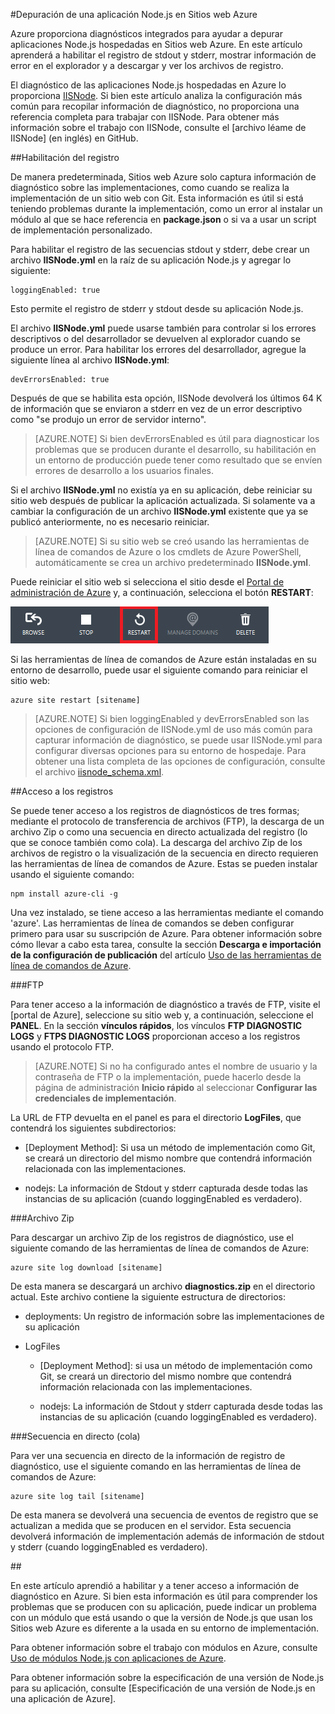 ﻿<properties 
	pageTitle="Cómo depurar sitios web de Azure en Node.js" 
	description="Obtenga información acerca de cómo depurar un sitio web de Azure en Node.js." 
	services="web-sites" 
	documentationCenter="nodejs" 
	authors="blackmist" 
	manager="wpickett" 
	editor="mollybos"/>

<tags 
	ms.service="web-sites" 
	ms.workload="web" 
	ms.tgt_pltfrm="na" 
	ms.devlang="nodejs" 
	ms.topic="article" 
	ms.date="09/17/2014" 
	ms.author="larryfr"/>





#Depuración de una aplicación Node.js en Sitios web Azure

Azure proporciona diagnósticos integrados para ayudar a depurar aplicaciones Node.js hospedadas en Sitios web Azure. En este artículo aprenderá a habilitar el registro de stdout y stderr, mostrar información de error en el explorador y a descargar y ver los archivos de registro.

El diagnóstico de las aplicaciones Node.js hospedadas en Azure lo proporciona [IISNode]. Si bien este artículo analiza la configuración más común para recopilar información de diagnóstico, no proporciona una referencia completa para trabajar con IISNode. Para obtener más información sobre el trabajo con IISNode, consulte el [archivo léame de IISNode] (en inglés) en GitHub.

##<a id="enablelogging"></a>Habilitación del registro

De manera predeterminada, Sitios web Azure solo captura información de diagnóstico sobre las implementaciones, como cuando se realiza la implementación de un sitio web con Git. Esta información es útil si está teniendo problemas durante la implementación, como un error al instalar un módulo al que se hace referencia en **package.json** o si va a usar un script de implementación personalizado.

Para habilitar el registro de las secuencias stdout y stderr, debe crear un archivo **IISNode.yml** en la raíz de su aplicación Node.js y agregar lo siguiente:

	loggingEnabled: true

Esto permite el registro de stderr y stdout desde su aplicación Node.js.

El archivo **IISNode.yml** puede usarse también para controlar si los errores descriptivos o del desarrollador se devuelven al explorador cuando se produce un error. Para habilitar los errores del desarrollador, agregue la siguiente línea al archivo **IISNode.yml**:

	devErrorsEnabled: true

Después de que se habilita esta opción, IISNode devolverá los últimos 64 K de información que se enviaron a stderr en vez de un error descriptivo como "se produjo un error de servidor interno".

> [AZURE.NOTE] Si bien devErrorsEnabled es útil para diagnosticar los problemas que se producen durante el desarrollo, su habilitación en un entorno de producción puede tener como resultado que se envíen errores de desarrollo a los usuarios finales.

Si el archivo **IISNode.yml** no existía ya en su aplicación, debe reiniciar su sitio web después de publicar la aplicación actualizada. Si solamente va a cambiar la configuración de un archivo **IISNode.yml** existente que ya se publicó anteriormente, no es necesario reiniciar.

> [AZURE.NOTE] Si su sitio web se creó usando las herramientas de línea de comandos de Azure o los cmdlets de Azure PowerShell, automáticamente se crea un archivo predeterminado **IISNode.yml**.

Puede reiniciar el sitio web si selecciona el sitio desde el [Portal de administración de Azure] y, a continuación, selecciona el botón **RESTART**:

![restart button][restart-button]

Si las herramientas de línea de comandos de Azure están instaladas en su entorno de desarrollo, puede usar el siguiente comando para reiniciar el sitio web:

	azure site restart [sitename]

> [AZURE.NOTE] Si bien loggingEnabled y devErrorsEnabled son las opciones de configuración de IISNode.yml de uso más común para capturar información de diagnóstico, se puede usar IISNode.yml para configurar diversas opciones para su entorno de hospedaje. Para obtener una lista completa de las opciones de configuración, consulte el archivo [iisnode_schema.xml](https://github.com/tjanczuk/iisnode/blob/master/src/config/iisnode_schema.xml).

##<a id="viewlogs"></a>Acceso a los registros

Se puede tener acceso a los registros de diagnósticos de tres formas; mediante el protocolo de transferencia de archivos (FTP), la descarga de un archivo Zip o como una secuencia en directo actualizada del registro (lo que se conoce también como cola). La descarga del archivo Zip de los archivos de registro o la visualización de la secuencia en directo requieren las herramientas de línea de comandos de Azure. Estas se pueden instalar usando el siguiente comando:

	npm install azure-cli -g

Una vez instalado, se tiene acceso a las herramientas mediante el comando 'azure'. Las herramientas de línea de comandos se deben configurar primero para usar su suscripción de Azure. Para obtener información sobre cómo llevar a cabo esta tarea, consulte la sección **Descarga e importación de la configuración de publicación** del artículo [Uso de las herramientas de línea de comandos de Azure].

###FTP

Para tener acceso a la información de diagnóstico a través de FTP, visite el [portal de Azure], seleccione su sitio web y, a continuación, seleccione el **PANEL**. En la sección **vínculos rápidos**, los vínculos **FTP DIAGNOSTIC LOGS** y **FTPS DIAGNOSTIC LOGS** proporcionan acceso a los registros usando el protocolo FTP.

> [AZURE.NOTE] Si no ha configurado antes el nombre de usuario y la contraseña de FTP o la implementación, puede hacerlo desde la página de administración **Inicio rápido** al seleccionar **Configurar las credenciales de implementación**.

La URL de FTP devuelta en el panel es para el directorio **LogFiles**, que contendrá los siguientes subdirectorios:

* [Deployment Method]: Si usa un método de implementación como Git, se creará un directorio del mismo nombre que contendrá información relacionada con las implementaciones.

* nodejs: La información de Stdout y stderr capturada desde todas las instancias de su aplicación (cuando loggingEnabled es verdadero).

###Archivo Zip

Para descargar un archivo Zip de los registros de diagnóstico, use el siguiente comando de las herramientas de línea de comandos de Azure:

	azure site log download [sitename]

De esta manera se descargará un archivo **diagnostics.zip** en el directorio actual. Este archivo contiene la siguiente estructura de directorios:

* deployments: Un registro de información sobre las implementaciones de su aplicación

* LogFiles

	* [Deployment Method]: si usa un método de implementación como Git, se creará un directorio del mismo nombre que contendrá información relacionada con las implementaciones.

	* nodejs: La información de Stdout y stderr capturada desde todas las instancias de su aplicación (cuando loggingEnabled es verdadero).

###Secuencia en directo (cola)

Para ver una secuencia en directo de la información de registro de diagnóstico, use el siguiente comando en las herramientas de línea de comandos de Azure:

	azure site log tail [sitename]

De esta manera se devolverá una secuencia de eventos de registro que se actualizan a medida que se producen en el servidor. Esta secuencia devolverá información de implementación además de información de stdout y stderr (cuando loggingEnabled es verdadero).

##<a id="nextstepsPasos siguientes"></a>

En este artículo aprendió a habilitar y a tener acceso a información de diagnóstico en Azure. Si bien esta información es útil para comprender los problemas que se producen con su aplicación, puede indicar un problema con un módulo que está usando o que la versión de Node.js que usan los Sitios web Azure es diferente a la usada en su entorno de implementación.

Para obtener información sobre el trabajo con módulos en Azure, consulte [Uso de módulos Node.js con aplicaciones de Azure].

Para obtener información sobre la especificación de una versión de Node.js para su aplicación, consulte [Especificación de una versión de Node.js en una aplicación de Azure].

[IISNode]: https://github.com/tjanczuk/iisnode
[IISNode Readme]: https://github.com/tjanczuk/iisnode#readme
[Uso de las herramientas de línea de comandos de Azure]: /es-es/documentation/articles/xplat-cli/
[Uso de módulos Node.js con aplicaciones de Azure]: /es-es/documentation/articles/nodejs-use-node-modules-azure-apps/
[Especificación de una versión de Node.js en una aplicación Azure]: /es-es/documentation/articles/nodejs-specify-node-version-azure-apps/
[Portal de administración de Azure]: https://manage.windowsazure.com/

[restart-button]: ./media/web-sites-nodejs-debug/restartbutton.png




<!--HONumber=42-->
